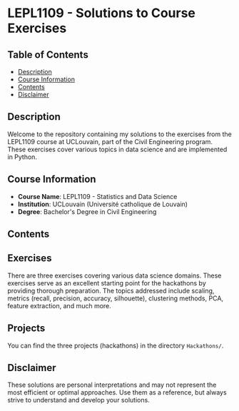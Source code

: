 # LEPL1109 - Solutions to Course Exercises

## Table of Contents

- [Description](#description)
- [Course Information](#course-information)
- [Contents](#exercises)
- [Disclaimer](#disclaimer)

## Description

Welcome to the repository containing my solutions to the exercises from the LEPL1109 course at UCLouvain, part of the Civil Engineering program.
These exercises cover various topics in data science and are implemented in Python.

## Course Information

- **Course Name**: LEPL1109 - Statistics and Data Science
- **Institution**: UCLouvain (Université catholique de Louvain)
- **Degree**: Bachelor's Degree in Civil Engineering

## Contents

## Exercises

There are three exercises covering various data science domains. These exercises serve as an excellent starting point for the hackathons by providing thorough preparation. The topics addressed include scaling, metrics (recall, precision, accuracy, silhouette), clustering methods, PCA, feature extraction, and much more.

## Projects

You can find the three projects (hackathons) in the directory `Hackathons/`.

## Disclaimer

These solutions are personal interpretations and may not represent the most efficient or optimal approaches. Use them as a reference, but always strive to understand and develop your solutions.